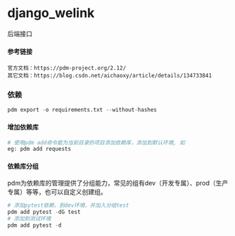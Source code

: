 # django_welink
后端接口

#### 参考链接

```
官方文档：https://pdm-project.org/2.12/
其它文档：https://blog.csdn.net/aichaoxy/article/details/134733841
```

### 依赖
```python
pdm export -o requirements.txt --without-hashes
```

#### 增加依赖库
```python
# 使用pdm add命令能为当前目录的项目添加依赖库，添加到默认环境, 如
eg: pdm add requests
```

#### 依赖库分组
pdm为依赖库的管理提供了分组能力，常见的组有dev（开发专属）、prod（生产专属）等等，也可以自定义创建组。
```python
# 添加pytest依赖，到dev环境，并加入分组test
pdm add pytest -dG test
# 添加到测试环境
pdm add pytest -d
```